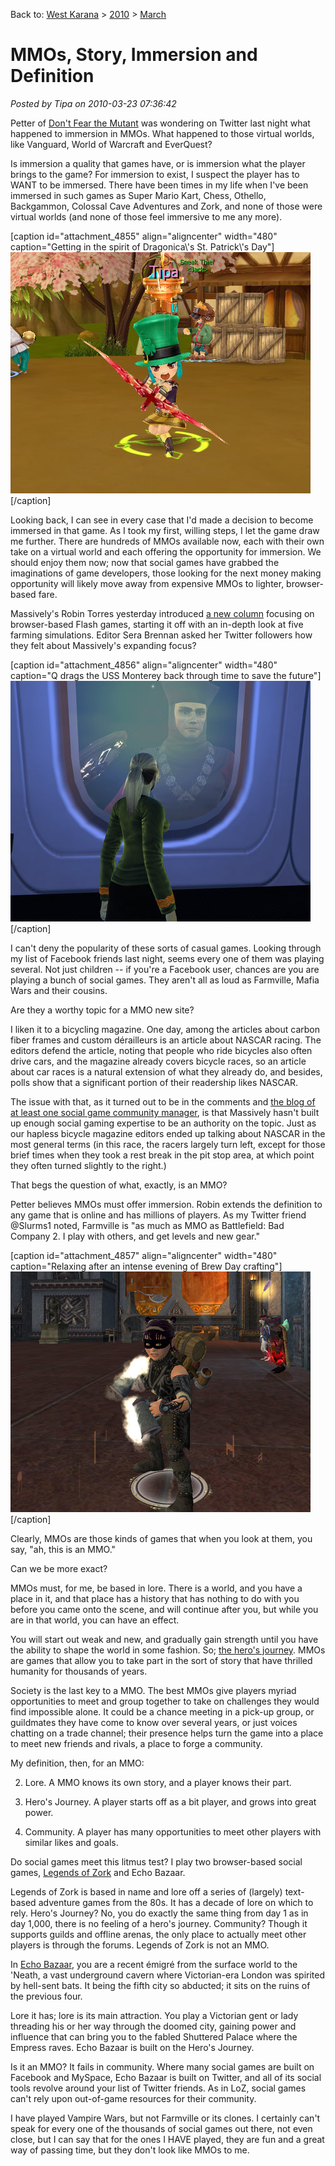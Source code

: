 Back to: [West Karana](/posts/westkarana.md) > [2010](/posts/2010/westkarana.md) > [March](./westkarana.md)
# MMOs, Story, Immersion and Definition

*Posted by Tipa on 2010-03-23 07:36:42*

Petter of [Don't Fear the Mutant](http://blog.dontfearthemutant.com/) was wondering on Twitter last night what happened to immersion in MMOs. What happened to those virtual worlds, like Vanguard, World of Warcraft and EverQuest?

Is immersion a quality that games have, or is immersion what the player brings to the game? For immersion to exist, I suspect the player has to WANT to be immersed. There have been times in my life when I've been immersed in such games as Super Mario Kart, Chess, Othello, Backgammon, Colossal Cave Adventures and Zork, and none of those were virtual worlds (and none of those feel immersive to me any more).

[caption id="attachment\_4855" align="aligncenter" width="480" caption="Getting in the spirit of Dragonica\\'s St. Patrick\\'s Day"]![](../../../uploads/2010/03/Dragonica-2010-03-17-22-48-03-60.jpg "Getting in the spirit of Dragonica's St. Patrick's Day")[/caption]

Looking back, I can see in every case that I'd made a decision to become immersed in that game. As I took my first, willing steps, I let the game draw me further. There are hundreds of MMOs available now, each with their own take on a virtual world and each offering the opportunity for immersion. We should enjoy them now; now that social games have grabbed the imaginations of game developers, those looking for the next money making opportunity will likely move away from expensive MMOs to lighter, browser-based fare.

Massively's Robin Torres yesterday introduced [a new column](http://www.massively.com/2010/03/22/the-fringe-farming-games/) focusing on browser-based Flash games, starting it off with an in-depth look at five farming simulations. Editor Sera Brennan asked her Twitter followers how they felt about Massively's expanding focus?

[caption id="attachment\_4856" align="aligncenter" width="480" caption="Q drags the USS Monterey back through time to save the future"]![](../../../uploads/2010/03/GameClient-2010-03-20-09-55-47-86.jpg "Q drags the USS Monterey back through time to save the future")[/caption]

I can't deny the popularity of these sorts of casual games. Looking through my list of Facebook friends last night, seems every one of them was playing several. Not just children -- if you're a Facebook user, chances are you are playing a bunch of social games. They aren't all as loud as Farmville, Mafia Wars and their cousins.

Are they a worthy topic for a MMO new site?

I liken it to a bicycling magazine. One day, among the articles about carbon fiber frames and custom dérailleurs is an article about NASCAR racing. The editors defend the article, noting that people who ride bicycles also often drive cars, and the magazine already covers bicycle races, so an article about car races is a natural extension of what they already do, and besides, polls show that a significant portion of their readership likes NASCAR.

The issue with that, as it turned out to be in the comments and [the blog of at least one social game community manager](http://www.cuppycake.org/?p=1259), is that Massively hasn't built up enough social gaming expertise to be an authority on the topic. Just as our hapless bicycle magazine editors ended up talking about NASCAR in the most general terms (in this race, the racers largely turn left, except for those brief times when they took a rest break in the pit stop area, at which point they often turned slightly to the right.)

That begs the question of what, exactly, is an MMO?

Petter believes MMOs must offer immersion. Robin extends the definition to any game that is online and has millions of players. As my Twitter friend @Slurms1 noted, Farmville is "as much as MMO as Battlefield: Bad Company 2. I play with others, and get levels and new gear."

[caption id="attachment\_4857" align="aligncenter" width="480" caption="Relaxing after an intense evening of Brew Day crafting"]![](../../../uploads/2010/03/EverQuest2-2010-03-23-00-33-34-03.jpg "Relaxing after an intense evening of Brew Day crafting")[/caption]

Clearly, MMOs are those kinds of games that when you look at them, you say, "ah, this is an MMO."

Can we be more exact?

MMOs must, for me, be based in lore. There is a world, and you have a place in it, and that place has a history that has nothing to do with you before you came onto the scene, and will continue after you, but while you are in that world, you can have an effect.

You will start out weak and new, and gradually gain strength until you have the ability to shape the world in some fashion. So; [the hero's journey](http://en.wikipedia.org/wiki/The_Hero_with_a_Thousand_Faces). MMOs are games that allow you to take part in the sort of story that have thrilled humanity for thousands of years.

Society is the last key to a MMO. The best MMOs give players myriad opportunities to meet and group together to take on challenges they would find impossible alone. It could be a chance meeting in a pick-up group, or guildmates they have come to know over several years, or just voices chatting on a trade channel; their presence helps turn the game into a place to meet new friends and rivals, a place to forge a community.

My definition, then, for an MMO:

 2. Lore. A MMO knows its own story, and a player knows their part.

 4. Hero's Journey. A player starts off as a bit player, and grows into great power.

 6. Community. A player has many opportunities to meet other players with similar likes and goals.




Do social games meet this litmus test? I play two browser-based social games, [Legends of Zork](http://legendsofzork.com/) and Echo Bazaar. 

Legends of Zork is based in name and lore off a series of (largely) text-based adventure games from the 80s. It has a decade of lore on which to rely. Hero's Journey? No, you do exactly the same thing from day 1 as in day 1,000, there is no feeling of a hero's journey. Community? Though it supports guilds and offline arenas, the only place to actually meet other players is through the forums. Legends of Zork is not an MMO.

In [Echo Bazaar](http://echobazaar.failbettergames.com/), you are a recent émigré from the surface world to the 'Neath, a vast underground cavern where Victorian-era London was spirited by hell-sent bats. It being the fifth city so abducted; it sits on the ruins of the previous four.

Lore it has; lore is its main attraction. You play a Victorian gent or lady threading his or her way through the doomed city, gaining power and influence that can bring you to the fabled Shuttered Palace where the Empress raves. Echo Bazaar is built on the Hero's Journey.

Is it an MMO? It fails in community. Where many social games are built on Facebook and MySpace, Echo Bazaar is built on Twitter, and all of its social tools revolve around your list of Twitter friends. As in LoZ, social games can't rely upon out-of-game resources for their community.

I have played Vampire Wars, but not Farmville or its clones. I certainly can't speak for every one of the thousands of social games out there, not even close, but I can say that for the ones I HAVE played, they are fun and a great way of passing time, but they don't look like MMOs to me.

